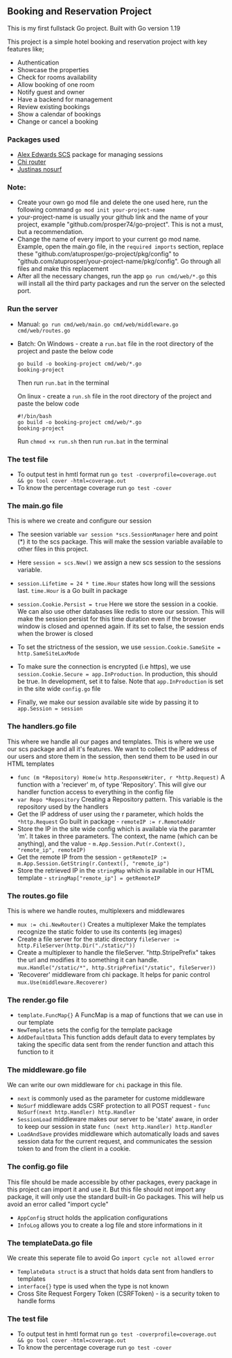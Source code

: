## Booking and Reservation Project

This is my first fullstack Go project. Built with Go version 1.19

This project is a simple hotel booking and reservation project with key features like;

- Authentication
- Showcase the properties
- Check for rooms availability
- Allow booking of one room
- Notify guest and owner
- Have a backend for management
- Review existing bookings
- Show a calendar of bookings
- Change or cancel a booking

### Packages used

- [Alex Edwards SCS](https://github.com/alexedwards/scs/v2) package for managing sessions
- [Chi router](https://github.com/go-chi/chi/v5)
- [Justinas nosurf](https://github.com/justinas/nosurf)

### Note: 
- Create your own go mod file and delete the one used here, run the following command `go mod init your-project-name`
- your-project-name is usually your github link and the name of your project, example "github.com/prosper74/go-project". This is not a must, but a recommendation.
- Change the name of every import to your current go mod name. Example, open the main.go file, in the `required imports` section, replace these "github.com/atuprosper/go-project/pkg/config" to "github.com/atuprosper/your-project-name/pkg/config". Go through all files and make this replacement
- After all the necessary changes, run the app `go run cmd/web/*.go` this will install all the third party packages and run the server on the selected port.

### Run the server
- Manual: `go run cmd/web/main.go cmd/web/middleware.go cmd/web/routes.go`
- Batch: On Windows - create a `run.bat` file in the root directory of the project and paste the below code
  ```
  go build -o booking-project cmd/web/*.go
  booking-project
  ```

  Then run `run.bat` in the terminal

  On linux - create a `run.sh` file in the root directory of the project and paste the below code
  ```
  #!/bin/bash
  go build -o booking-project cmd/web/*.go
  booking-project
  ```

  Run `chmod +x run.sh` then run `run.bat` in the terminal

### The test file 
- To output test in hmtl format run `go test -coverprofile=coverage.out && go tool cover -html=coverage.out`
- To know the percentage coverage run `go test -cover`

### The main.go file
This is where we create and configure our session

- The seesion variable `var session *scs.SessionManager` here and point (*) it to the scs package. This will make the session variable available to other files in this project.

- Here `session = scs.New()` we assign a new scs session to the sessions variable.
	
- `session.Lifetime = 24 * time.Hour` states how long will the sessions last. `time.Hour` is a Go built in package 
	
- `session.Cookie.Persist = true` Here we store the session in a cookie. We can also use other databases like redis to store our session. This will make the session persist for this time duration even if the browser window is closed and openned again. If its set to false, the session ends when the brower is closed
	
- To set the strictness of the session, we use `session.Cookie.SameSite = http.SameSiteLaxMode`
	
- To make sure the connection is encrypted (i.e https), we use `session.Cookie.Secure = app.InProduction`. In production, this should be true. In development, set it to false. Note that `app.InProduction` is set in the site wide `config.go` file

- Finally, we make our session available site wide by passing it to `app.Session = session`

### The handlers.go file
This where we handle all our pages and templates.
This is where we use our scs package and all it's features. We want to collect the IP address of our users and store them in the session, then send them to be used in our HTML templates

- `func (m *Repository) Home(w http.ResponseWriter, r *http.Request)` A function with a 'reciever' m, of type 'Repository'. This will give our handler function access to everything in the config file
- `var Repo *Repository` Creating a Repository pattern. This variable is the repository used by the handlers
- Get the IP address of user using the r parameter, which holds the `*http.Request` Go built in package - `remoteIP := r.RemoteAddr`
- Store the IP in the site wide config which is available via the paramter 'm'. It takes in three parameters. The context, the name (which can be anything), and the value - `m.App.Session.Put(r.Context(), "remote_ip", remoteIP)`
- Get the remote IP from the session - `getRemoteIP := m.App.Session.GetString(r.Context(), "remote_ip")`
- Store the retrieved IP in the `stringMap` which is available in our HTML template - `stringMap["remote_ip"] = getRemoteIP`

### The routes.go file
This is where we handle routes, multiplexers and middlewares 

- `mux := chi.NewRouter()` Creates a multiplexer
Make the templates recognize the static folder to use its contents (eg images)
- Create a file server for the static directory `fileServer := http.FileServer(http.Dir("./static/"))`
- Create a multiplexer to handle the fileServer. "http.StripePrefix" takes the url and modifies it to something it can handle. `mux.Handle("/static/*", http.StripPrefix("/static", fileServer))`
- 'Recoverer' middleware from chi package. It helps for panic control `mux.Use(middleware.Recoverer)`

### The render.go file 
- `template.FuncMap{}` A FuncMap is a map of functions that we can use in our template
- `NewTemplates` sets the config for the template package
- `AddDefaultData` This function adds default data to every templates by taking the specific data sent from the render function and attach this function to it

### The middleware.go file 
We can write our own middleware for `chi` package in this file.

- `next` is commonly used as the parameter for custome middleware
- `NoSurf` middleware adds CSRF protection to all POST request - `func NoSurf(next http.Handler) http.Handler`
- `SessionLoad` middleware makes our server to be 'state' aware, in order to keep our session in state `func (next http.Handler) http.Handler`
- `LoadAndSave` provides middleware which automatically loads and saves session data for the current request, and communicates the session token to and from the client in a cookie.

### The config.go file 
This file should be made accessible by other packages, every package in this project can import it and use it. But this file should not import any package, it will only use the standard built-in Go packages. This will help us avoid an error called "import cycle"

- `AppConfig` struct holds the application configurations
- `InfoLog` allows you to create a log file and store informations in it

### The templateData.go file 
We create this seperate file to avoid Go `import cycle not allowed error`

- `TemplateData struct` is a struct that holds data sent from handlers to templates
- `interface{}` type is used when the type is not known
- Cross Site Request Forgery Token (CSRFToken) - is a security token to handle forms

### The test file 
- To output test in hmtl format run `go test -coverprofile=coverage.out && go tool cover -html=coverage.out`
- To know the percentage coverage run `go test -cover`
